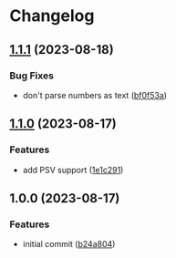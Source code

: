 # Changelog

## [1.1.1](https://github.com/amaanq/tree-sitter-csv/compare/v1.1.0...v1.1.1) (2023-08-18)


### Bug Fixes

* don't parse numbers as text ([bf0f53a](https://github.com/amaanq/tree-sitter-csv/commit/bf0f53a6bf4ad1c403d34e281c036abd5996dd7b))

## [1.1.0](https://github.com/amaanq/tree-sitter-csv/compare/v1.0.0...v1.1.0) (2023-08-17)


### Features

* add PSV support ([1e1c291](https://github.com/amaanq/tree-sitter-csv/commit/1e1c291e6488867322442f6ca6f445e05fc52253))

## 1.0.0 (2023-08-17)


### Features

* initial commit ([b24a804](https://github.com/amaanq/tree-sitter-csv/commit/b24a804d90452cd15ff7e6829d62f0eb1ad5266e))

